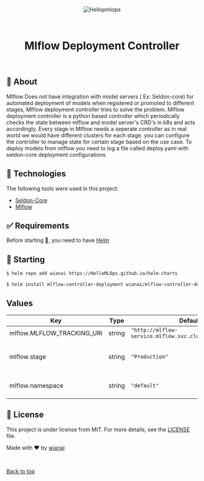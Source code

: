 <div align="center" id="top"> 
  <img src="./.github/app.gif" alt="Hellopmlops" />

  &#xa0;

 
</div>

<h1 align="center">Mlflow Deployment Controller</h1>


<br>

## :dart: About ##

Mlflow Does not have integration with model servers ( Ex: Seldon-core) for automated deployment of models when registered or promoted to different stages, Mlflow deployment controller tries to solve the problem. Mlflow deployment controller is a python based controller which periodically checks the state between mlflow and model server's CRD's in k8s and acts accordingly. Every stage in Mlflow needs a seperate controller as in real world we would have different clusters for each stage. you can configure the controller to manage state for certain stage based on the use case. To deploy models from mlflow you need to log a file called deploy.yaml with seldon-core deployment configurations


## :rocket: Technologies ##

The following tools were used in this project:

- [Seldon-Core](https://docs.seldon.io/projects/seldon-core/en/latest/index.html)
- [Mlflow](https://www.mlflow.org/docs/latest/index.html)

## :white_check_mark: Requirements ##

Before starting :checkered_flag:, you need to have [Helm](https://helm.sh/docs/helm/helm_install/) 

## :checkered_flag: Starting ##

```bash
$ helm repo add wianai https://HelloMLOps.github.io/helm-charts

$ helm install mlflow-controller-deployment wianai/mlflow-controller-deployment

```
## Values

| Key | Type | Default | Description |
|-----|------|---------|-------------|
| mlflow.MLFLOW_TRACKING_URI | string | `"http://mlflow-service.mlflow.svc.cluster.local:5000"` | Mlflow URI |
| mlflow.stage | string | `"Production"` | Stage To be Tracked From Mlflow  |
| mlflow.namespace | string | `"default"` | Namespace model to be deployed |

## :memo: License ##

This project is under license from MIT. For more details, see the [LICENSE](LICENSE.md) file.


Made with :heart: by <a href="https://github.com/wianai" target="_blank">wianai</a>

&#xa0;

<a href="#top">Back to top</a>
